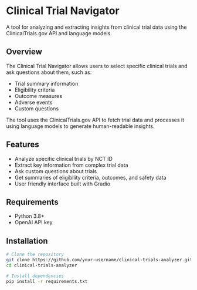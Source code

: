 # Clinical Trial Navigator

A tool for analyzing and extracting insights from clinical trial data using the ClinicalTrials.gov API and language models.

## Overview

The Clinical Trial Navigator allows users to select specific clinical trials and ask questions about them, such as:
- Trial summary information
- Eligibility criteria
- Outcome measures
- Adverse events
- Custom questions

The tool uses the ClinicalTrials.gov API to fetch trial data and processes it using language models to generate human-readable insights.

## Features

- Analyze specific clinical trials by NCT ID
- Extract key information from complex trial data
- Ask custom questions about trials
- Get summaries of eligibility criteria, outcomes, and safety data
- User friendly interface built with Gradio

## Requirements

- Python 3.8+
- OpenAI API key

## Installation

```bash
# Clone the repository
git clone https://github.com/your-username/clinical-trials-analyzer.git
cd clinical-trials-analyzer

# Install dependencies
pip install -r requirements.txt
